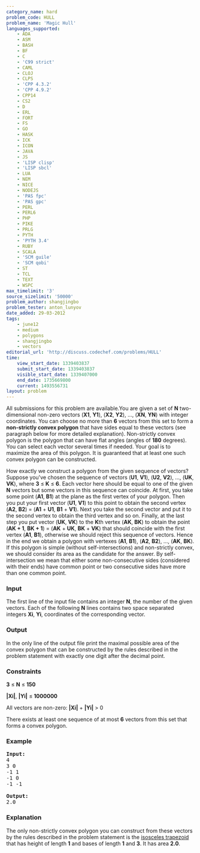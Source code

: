 ```yaml
---
category_name: hard
problem_code: HULL
problem_name: 'Magic Hull'
languages_supported:
    - ADA
    - ASM
    - BASH
    - BF
    - C
    - 'C99 strict'
    - CAML
    - CLOJ
    - CLPS
    - 'CPP 4.3.2'
    - 'CPP 4.9.2'
    - CPP14
    - CS2
    - D
    - ERL
    - FORT
    - FS
    - GO
    - HASK
    - ICK
    - ICON
    - JAVA
    - JS
    - 'LISP clisp'
    - 'LISP sbcl'
    - LUA
    - NEM
    - NICE
    - NODEJS
    - 'PAS fpc'
    - 'PAS gpc'
    - PERL
    - PERL6
    - PHP
    - PIKE
    - PRLG
    - PYTH
    - 'PYTH 3.4'
    - RUBY
    - SCALA
    - 'SCM guile'
    - 'SCM qobi'
    - ST
    - TCL
    - TEXT
    - WSPC
max_timelimit: '3'
source_sizelimit: '50000'
problem_author: shangjingbo
problem_tester: anton_lunyov
date_added: 29-03-2012
tags:
    - june12
    - medium
    - polygons
    - shangjingbo
    - vectors
editorial_url: 'http://discuss.codechef.com/problems/HULL'
time:
    view_start_date: 1339403837
    submit_start_date: 1339403837
    visible_start_date: 1339407000
    end_date: 1735669800
    current: 1493556731
layout: problem
---
```

All submissions for this problem are available.You are given a set of **N** two-dimensional non-zero vectors (**X1**, **Y1**), (**X2**, **Y2**), ..., (**XN**, **YN**) with integer coordinates. You can choose no more than **6** vectors from this set to form a **non-strictly convex polygon** that have sides equal to these vectors (see paragraph below for more detailed explanation). Non-strictly convex polygon is the polygon that can have flat angles (angles of **180** degrees). You can select each vector several times if needed. Your goal is to maximize the area of this polygon. It is guaranteed that at least one such convex polygon can be constructed.

How exactly we construct a polygon from the given sequence of vectors? Suppose you've chosen the sequence of vectors (**U1**, **V1**), (**U2**, **V2**), ..., (**UK**, **VK**), where **3** ≤ **K** ≤ **6**. Each vector here should be equal to one of the given **N** vectors but some vectors in this sequence can coincide. At first, you take some point (**A1**, **B1**) at the plane as the first vertex of your polygon. Then you put your first vector (**U1**, **V1**) to this point to obtain the second vertex (**A2**, **B2**) = (**A1** + **U1**, **B1** + **V1**). Next you take the second vector and put it to the second vertex to obtain the third vertex and so on. Finally, at the last step you put vector (**UK**, **VK**) to the **K**th vertex (**AK**, **BK**) to obtain the point (**AK + 1**, **BK + 1**) = (**AK** + **UK**, **BK** + **VK**) that should coincide with the first vertex (**A1**, **B1**), otherwise we should reject this sequence of vectors. Hence in the end we obtain a polygon with vertexes (**A1**, **B1**), (**A2**, **B2**), ..., (**AK**, **BK**). If this polygon is simple (without self-intersections) and non-strictly convex, we should consider its area as the candidate for the answer. By self-intersection we mean that either some non-consecutive sides (considered with their ends) have common point or two consecutive sides have more than one common point.

### Input

The first line of the input file contains an integer **N**, the number of the given vectors. Each of the following **N** lines contains two space separated integers **Xi**, **Yi**, coordinates of the corresponding vector.

### Output

In the only line of the output file print the maximal possible area of the convex polygon that can be constructed by the rules described in the problem statement with exactly one digit after the decimal point.

### Constraints

**3** ≤ **N** ≤ **150**

**|Xi|**, **|Yi|** ≤ **1000000**

All vectors are non-zero: **|Xi|** + **|Yi|** > 0

There exists at least one sequence of at most **6** vectors from this set that forms a convex polygon.

### Example

<pre>
<b>Input:</b>
4
3 0
-1 1
-1 0
-1 -1

<b>Output:</b>
2.0
</pre>
### Explanation

The only non-strictly convex polygon you can construct from these vectors by the rules described in the problem statement is the [isosceles trapezoid](http://en.wikipedia.org/wiki/Isosceles_trapezoid) that has height of length **1** and bases of length **1** and **3**. It has area **2.0**.
